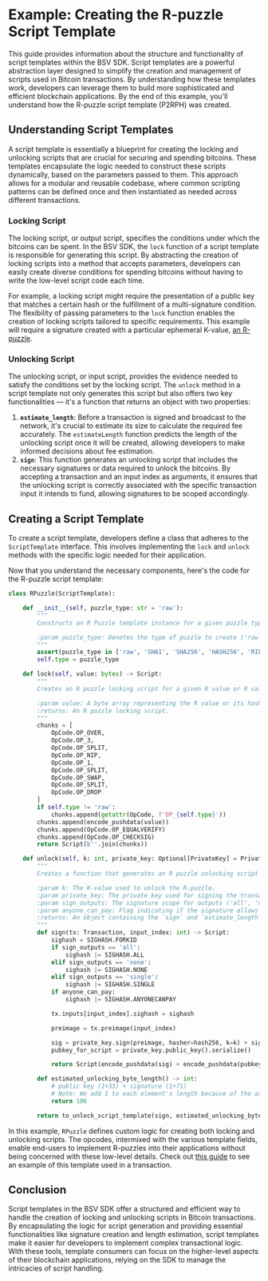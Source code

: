 # Example: Creating the R-puzzle Script Template

This guide provides information about the structure and functionality of script templates within the BSV SDK. Script templates are a powerful abstraction layer designed to simplify the creation and management of scripts used in Bitcoin transactions. By understanding how these templates work, developers can leverage them to build more sophisticated and efficient blockchain applications. By the end of this example, you'll understand how the R-puzzle script template (P2RPH) was created.

## Understanding Script Templates

A script template is essentially a blueprint for creating the locking and unlocking scripts that are crucial for securing and spending bitcoins. These templates encapsulate the logic needed to construct these scripts dynamically, based on the parameters passed to them. This approach allows for a modular and reusable codebase, where common scripting patterns can be defined once and then instantiated as needed across different transactions.

### Locking Script

The locking script, or output script, specifies the conditions under which the bitcoins can be spent. In the BSV SDK, the `lock` function of a script template is responsible for generating this script. By abstracting the creation of locking scripts into a method that accepts parameters, developers can easily create diverse conditions for spending bitcoins without having to write the low-level script code each time.

For example, a locking script might require the presentation of a public key that matches a certain hash or the fulfillment of a multi-signature condition. The flexibility of passing parameters to the `lock` function enables the creation of locking scripts tailored to specific requirements. This example will require a signature created with a particular ephemeral K-value, [an R-puzzle](https://wiki.bitcoinsv.io/index.php/R-Puzzles).

### Unlocking Script

The unlocking script, or input script, provides the evidence needed to satisfy the conditions set by the locking script. The `unlock` method in a script template not only generates this script but also offers two key functionalities — it's a function that returns an object with two properties:

1. **`estimate_length`**: Before a transaction is signed and broadcast to the network, it's crucial to estimate its size to calculate the required fee accurately. The `estimateLength` function predicts the length of the unlocking script once it will be created, allowing developers to make informed decisions about fee estimation.
2. **`sign`**: This function generates an unlocking script that includes the necessary signatures or data required to unlock the bitcoins. By accepting a transaction and an input index as arguments, it ensures that the unlocking script is correctly associated with the specific transaction input it intends to fund, allowing signatures to be scoped accordingly.

## Creating a Script Template

To create a script template, developers define a class that adheres to the `ScriptTemplate` interface. This involves implementing the `lock` and `unlock` methods with the specific logic needed for their application.

Now that you understand the necessary components, here's the code for the R-puzzle script template:

```python
class RPuzzle(ScriptTemplate):

    def __init__(self, puzzle_type: str = 'raw'):
        """
        Constructs an R Puzzle template instance for a given puzzle type.

        :param puzzle_type: Denotes the type of puzzle to create ('raw', 'SHA1', 'SHA256', 'HASH256', 'RIPEMD160', 'HASH160')
        """
        assert(puzzle_type in ['raw', 'SHA1', 'SHA256', 'HASH256', 'RIPEMD160', 'HASH160'])
        self.type = puzzle_type

    def lock(self, value: bytes) -> Script:
        """
        Creates an R puzzle locking script for a given R value or R value hash.

        :param value: A byte array representing the R value or its hash.
        :returns: An R puzzle locking script.
        """
        chunks = [
            OpCode.OP_OVER,
            OpCode.OP_3,
            OpCode.OP_SPLIT,
            OpCode.OP_NIP,
            OpCode.OP_1,
            OpCode.OP_SPLIT,
            OpCode.OP_SWAP,
            OpCode.OP_SPLIT,
            OpCode.OP_DROP
        ]
        if self.type != 'raw':
            chunks.append(getattr(OpCode, f'OP_{self.type}'))
        chunks.append(encode_pushdata(value))
        chunks.append(OpCode.OP_EQUALVERIFY)
        chunks.append(OpCode.OP_CHECKSIG)
        return Script(b''.join(chunks))

    def unlock(self, k: int, private_key: Optional[PrivateKey] = PrivateKey(), sign_outputs: str = 'all', anyone_can_pay: bool = False):
        """
        Creates a function that generates an R puzzle unlocking script along with its signature and length estimation.

        :param k: The K-value used to unlock the R-puzzle.
        :param private_key: The private key used for signing the transaction.
        :param sign_outputs: The signature scope for outputs ('all', 'none', 'single').
        :param anyone_can_pay: Flag indicating if the signature allows for other inputs to be added later.
        :returns: An object containing the `sign` and `estimate_length` functions.
        """
        def sign(tx: Transaction, input_index: int) -> Script:
            sighash = SIGHASH.FORKID
            if sign_outputs == 'all':
                sighash |= SIGHASH.ALL
            elif sign_outputs == 'none':
                sighash |= SIGHASH.NONE
            elif sign_outputs == 'single':
                sighash |= SIGHASH.SINGLE
            if anyone_can_pay:
                sighash |= SIGHASH.ANYONECANPAY

            tx.inputs[input_index].sighash = sighash

            preimage = tx.preimage(input_index)

            sig = private_key.sign(preimage, hasher=hash256, k=k) + sighash.to_bytes(1, 'little')
            pubkey_for_script = private_key.public_key().serialize()

            return Script(encode_pushdata(sig) + encode_pushdata(pubkey_for_script))

        def estimated_unlocking_byte_length() -> int:
            # public key (1+33) + signature (1+71)
            # Note: We add 1 to each element's length because of the associated OP_PUSH
            return 106

        return to_unlock_script_template(sign, estimated_unlocking_byte_length)

```

In this example, `RPuzzle` defines custom logic for creating both locking and unlocking scripts. The opcodes, intermixed with the various template fields, enable end-users to implement R-puzzles into their applications without being concerned with these low-level details. Check out [this guide](notion://www.notion.so/yenpoint/EXAMPLE_COMPLEX_TX.md) to see an example of this template used in a transaction.

## Conclusion

Script templates in the BSV SDK offer a structured and efficient way to handle the creation of locking and unlocking scripts in Bitcoin transactions. By encapsulating the logic for script generation and providing essential functionalities like signature creation and length estimation, script templates make it easier for developers to implement complex transactional logic. With these tools, template consumers can focus on the higher-level aspects of their blockchain applications, relying on the SDK to manage the intricacies of script handling.